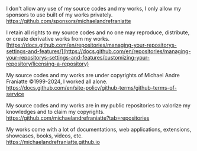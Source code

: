 ﻿  
I don't allow any use of my source codes and my works, I only allow my sponsors to use built of my works privately.  
https://github.com/sponsors/michaelandrefraniatte  
  
I retain all rights to my source codes and no one may reproduce, distribute, or create derivative works from my works.  
[https://docs.github.com/en/repositories/managing-your-repositorys-settings-and-features/](https://docs.github.com/en/repositories/managing-your-repositorys-settings-and-features/customizing-your-repository/licensing-a-repository)  
  
My source codes and my works are under copyrights of Michael Andre Franiatte ©1999-2024, I worked all alone.  
https://docs.github.com/en/site-policy/github-terms/github-terms-of-service  
  
My source codes and my works are in my public repositories to valorize my knowledges and to claim my copyrights.  
https://github.com/michaelandrefraniatte?tab=repositories  
  
My works come with a lot of documentations, web applications, extensions, showcases, books, videos, etc.  
https://michaelandrefraniatte.github.io  
  